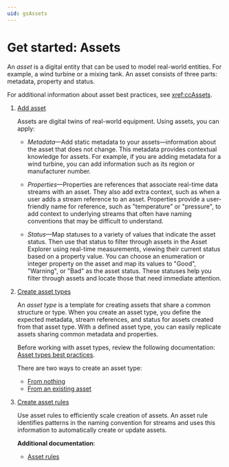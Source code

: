 ```yaml
---
uid: gsAssets
---
```


# Get started: Assets

An *asset* is a digital entity that can be used to model real-world entities. For example, a wind turbine or a mixing tank. An asset consists of three parts: metadata, property and status.

For additional information about asset best practices, see <xref:ccAssets>.

1. [Add asset](xref:CreateConfigureAsset)

    Assets are digital twins of real-world equipment. Using assets, you can apply:

    - *Metadata*—Add static metadata to your assets—information about the asset that does not change. This metadata provides contextual knowledge for assets. For example, if you are adding metadata for a wind turbine, you can add information such as its region or manufacturer number.

    - *Properties*—Properties are references that associate real-time data streams with an asset. They also add extra context, such as when a user adds a stream reference to an asset. Properties provide a user-friendly name for reference, such as "temperature" or "pressure", to add context to underlying streams that often have naming conventions that may be difficult to understand.

    - *Status*—Map statuses to a variety of values that indicate the asset status. Then use that status to filter through assets in the Asset Explorer using real-time measurements, viewing their current status based on a property value. You can choose an enumeration or integer property on the asset and map its values to "Good", "Warning", or "Bad" as the asset status. These statuses help you filter through assets and locate those that need immediate attention.

1. [Create asset types](xref:AssetTypes)

    An *asset type* is a template for creating assets that share a common structure or type. When you create an asset type, you define the expected metadata, stream references, and status for assets created from that asset type. With a defined asset type, you can easily replicate assets sharing common metadata and properties.

    Before working with asset types, review the following documentation: [Asset types best practices](xref:AssetTypes#asset-types-best-pratices).

    There are two ways to create an asset type:

   - [From nothing](xref:CreateAssetTypeWithEditor)
   - [From an existing asset](xref:ConvertAssetToAssetType)

1. [Create asset rules](xref:CreateAssetRules)

     Use asset rules to efficiently scale creation of assets. An asset rule identifies patterns in the naming convention for streams and uses this information to automatically create or update assets.

    **Additional documentation**:

   - [Asset rules](xref:AssetRulesCC)
